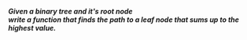 ***Given a binary tree and it's root node***    
***write a function that finds the path to a leaf node that sums up to the highest value.***
